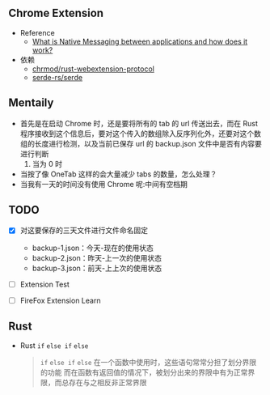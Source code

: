 <!--
 * @Author: your name
 * @Date: 2020-12-29 13:56:09
 * @LastEditTime: 2021-01-08 10:37:48
 * @LastEditors: Please set LastEditors
 * @Description: In User Settings Edit
 * @FilePath: \chrome_extension\README.md
-->
## Chrome Extension
  - Reference
    - [What is Native Messaging between applications and how does it work?](https://stackoverflow.com/questions/25169384/what-is-native-messaging-between-applications-and-how-does-it-work)
  - 依赖
    - [chrmod/rust-webextension-protocol](https://github.com/chrmod/rust-webextension-protocol)
    - [serde-rs/serde](https://github.com/serde-rs/serde) 

## Mentaily
  - 首先是在启动 Chrome 时，还是要将所有的 tab 的 url 传送出去，而在 Rust 程序接收到这个信息后，要对这个传入的数组除入反序列化外，还要对这个数组的长度进行检测，以及当前已保存 url 的 backup.json 文件中是否有内容要进行判断 
    1. 当为 0 时
  - 当按了像 OneTab 这样的会大量减少 tabs 的数量，怎么处理？
  - 当我有一天的时间没有使用 Chrome 呢:中间有空档期
## TODO
  - [x] 对这要保存的三天文件进行文件命名固定
    - backup-1.json：今天-现在的使用状态
    - backup-2.json：昨天-上一次的使用状态
    - backup-3.json：前天-上上次的使用状态
  - [ ] Extension Test
  - [ ] FireFox Extension Learn


## Rust
  - Rust `if` `else if` `else`
    > `if` `else if` `else` 在一个函数中使用时，这些语句常常分担了划分界限的功能
    > 而在函数有返回值的情况下，被划分出来的界限中有为正常界限，而总存在与之相反非正常界限